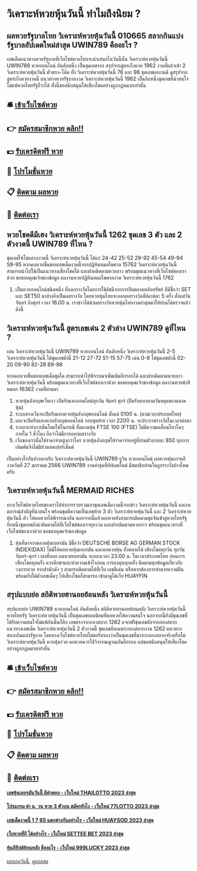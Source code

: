 # วิเคราะห์หวยหุ้นวันนี้ ทำไมถึงนิยม ?
## ผลหวยรัฐบาลไทย วิเคราะห์หวยหุ้นวันนี้ 010665 สลากกินแบ่งรัฐบาลอัปเดตใหม่ล่าสุด UWIN789 คืออะไร ?
เลขเด็ดแนวทางหวยรัฐบาลที่เว็บไซต์หวยไทยจะนำเสนอในวันนี้นั้น วิเคราะห์หวยหุ้นวันนี้ UWIN789 หวยออนไลน์ อันดับหนึ่ง เป็นชุดเลขจาก สรุปจากสูตรเก็งหวย 1962 งวดที่แล้วเข้า 2 วิเคราะห์หวยหุ้นวันนี้ ตัวตรง-โต๊ด ทั้ง วิเคราะห์หวยหุ้นวันนี้ 76 และ 98 ชุดเลขผลงานดี ดูสรุปจากสูตรเก็งหวยงวดนี้ แนวทางหวยรัฐบาลงวด วิเคราะห์หวยหุ้นวันนี้ 1962 เป็นอีกหนึ่งชุดเลขที่น่าสนใจไม่แพ้หวยไทยรัฐก็ว่าได้ ทั้งนี้ขอสนับสนุนให้เสี่ยงโชคอย่างถูกกฎหมายเท่านั้น

## 🛎 [เข้าเว็บไซต์หวย](https://bit.ly/3BG5bNw)
## 👉 [สมัครสมาชิกหวย คลิก!!](https://bit.ly/3BG5bNw)
## 💵 [รับเครดิตฟรี หวย](https://bit.ly/3C3mvgS)
## 👑 [โปรโมชั่นหวย](https://bit.ly/3C3mvgS)
## 📋 [ติดตาม ผลหวย](https://bit.ly/3C3mvgS)
## 📱 [ติดต่อเรา](https://bit.ly/3C3mvgS)

## หวยโชคดีมีเฮง วิเคราะห์หวยหุ้นวันนี้ 1262 ชุดเลข 3 ตัว และ 2 ตัวงวดนี้ UWIN789 ที่ไหน ?
ชุดเลขให้โชคลาภงวดนี้ วิเคราะห์หวยหุ้นวันนี้ ได้แก่
24-42
25-52
29-92
45-54
49-94
59-95
หากคอหวยชื่นชอบเลขเด็ดงวดนี้จากปฏิทินหมอไพศาล 15762 วิเคราะห์หวยหุ้นวันนี้ สามารถนำไปใช้เป็นแนวทางเสี่ยงโชคได้ และฝากติดตามหวยลาว พร้อมชุดแนวทางที่เว็บไซต์ของเราด้วย
ขอขอบคุณเจ้าของข้อมูล
ผลงานหวยปฏิทินหมอไพศาลงวด วิเคราะห์หวยหุ้นวันนี้ 1762

1. เป็นหวยออนไลน์ชนิดหนึ่ง ที่ออกรางวัลโดยการใช้ดัชนีจากการปิดตลาดหลักทรัพย์ ที่มีชื่อว่า SET และ SET50 มาอ้างอิงเป็นผลรางวัล โดยหวยหุ้นไทยจะออกผลรางวัลสัปดาห์ละ 5 ครั้ง ตั้งแต่วันจันทร์ ถึงศุกร์ เวลา 16.00 น. เราชาวได้นำผลรางวัลหวยหุ้นไทยงวดล่าสุดมาให้ท่านได้ตรวจแล้วดังนี้

## วิเคราะห์หวยหุ้นวันนี้ สูตรเลขเด่น 2 ตัวล่าง UWIN789 ดูที่ไหน ?
เด่น วิเคราะห์หวยหุ้นวันนี้ UWIN789 หวยออนไลน์ อันดับหนึ่ง วิเคราะห์หวยหุ้นวันนี้ 2-5 วิเคราะห์หวยหุ้นวันนี้ ได้ชุดเลขดังนี้
21-12
27-72
51-15
57-75
เด่น 0-8 ได้ชุดเลขดังนี้
02-20
09-90
82-28
89-98

หากคอหวยชื่นชอบเลขเด็ดชุดใด สามารถนำไปพิจารณาเพิ่มเติมอีกรอบได้ และฝากติดตามหวยลาว วิเคราะห์หวยหุ้นวันนี้ พร้อมชุดแนวทางที่เว็บไซต์ของเราด้วย
ขอขอบคุณเจ้าของข้อมูล
ผลงานหวยม้าสีหมอก 16362 งวดที่ผ่านมา
1. หวยหุ้นอังกฤษเว็บเรา เปิดรับแทงออนไลน์ทุกวัน จันทร์ ศุกร์ (ปิดรับแทงตามวันหยุดของตลาดหุ้น)
2. ระบบทางเว็บจะเปิดรับแทงหวยหุ้นอังกฤษออนไลน์ ตั้งแต่ 0100 น. (ตามเวลาประเทศไทย)
3. และจะปิดรับแทงหวยอังกฤษออนไลน์ รอบสุดท้าย เวลา 2200 น. จะประกาศรางวัลในเวลาต่อมา
4. ระบบจะทำการคืนโพยให้ในกรณี ที่ตลาดหุ้น FTSE 100 (FTSE) ไม่มีความเคลื่อนไหวใดๆ ภายใน 1 ชั่วโมง ถือว่าไม่มีการออกผลรางวัล
5. เว็บของเรานั้นให้ราคาจ่ายสูงกว่าใคร หวยหุ้นอังกฤษให้ราคาจ่ายอยู่ที่สามตัวบาทละ 850 ทุกการเดิมพันจึงไม่มีส่วนลดเปอร์เซ็นต์

เป็นอย่างไรกันบ้างละครับ วิเคราะห์หวยหุ้นวันนี้ UWIN789 ยูวิน หวยออนไลน์ ผลหวยหุ้นเกาหลีงวดวันที่ 27 มกราคม 2566 UWIN789 งวดล่าสุดที่อัปเดตใหม่ มีสมาชิกท่านใดถูกรางวัลบ้างไหมครับ

## วิเคราะห์หวยหุ้นวันนี้ MERMAID RICHES
ทางเว็บไซต์หวยไทยของเราได้ทำการรวบรวมเอาชุดเลขเด็ดงวดนี้จากข่าว วิเคราะห์หวยหุ้นวันนี้ และเหตการณ์สำคัญที่น่าสนใจ พร้อมชุดตีความเป็นเลขท้าย 3 ตัว วิเคราะห์หวยหุ้นวันนี้ และ 2 วิเคราะห์หวยหุ้นวันนี้ ตัว ให้คอหวยได้พิจารณากัน
นอกจากนี้แล้วคอหวยยังสามารถติดตามชุดจับเข้าคู่หวยไทยรัฐ อีกหนึ่งชุดเลขดังน่าติดตามได้ที่เว็บไซต์ของเราทุกงวด และฝากติดตามหวยลาว พร้อมชุดแนวทางที่เว็บไซต์ของเราด้วย
ขอขอบคุณเจ้าของข้อมูล

1. หุ้นที่มาจากตลาดหุ้นเยอรมัน มีชื่อว่า DEUTSCHE BORSE AG GERMAN STOCK INDEX(DAX) ได้มีให้คอหวยหุ้นเยอรมัน และคอหวยหุ้น ทั้งหลายได้ เสียงโชคทุกวัน ทุกวันจันทร์-ศุกร์ เวลาที่ออก ผลหวยเยอรมัน จะออกเวลา 23.00 น. ในเวลาประเทศไทย ก่อนการเสี่ยงโชคทุกครั้ง ควรศึกษาและทำความเข้าใจก่อน การลงทุนทุกครั้ง ติดตามทุกข้อมูลเกี่ยวกับวงการหวย จากสำนักดัง ๆ สามารถติดตามได้ที่เว็บ เลขดีเด่น หรือหากต้องการทำนายความฝันพร้อมกับได้ตัวเลขเด็ดๆ ไปเสี่ยงโชคก็สามารถ เข้ามาดูได้เว็บ HUAYFIN

## สรุปแบบย่อ สถิติหวยฮานอยย้อนหลัง วิเคราะห์หวยหุ้นวันนี้
สรุปแบบย่อ UWIN789 หวยออนไลน์ อันดับหนึ่ง สถิติหวยฮานอยย้อนหลัง วิเคราะห์หวยหุ้นวันนี้ หวยไทยรัฐ วิเคราะห์หวยหุ้นวันนี้ เป็นชุดเลขยอดนิยมที่คอหวยให้ความสนใจ นอกจากนี้ยังมีชุดเลขที่ได้รับความสนใจไม่แพ้กันนั่นก็คือ เลขตรงจากกองสลาก 1262 แจกฟรีชุดเลขลับจากกองสลาก แนวทางเลขเด็ด วิเคราะห์หวยหุ้นวันนี้ 2 ตัวงวดนี้ ชุดเลขลับเฉพาะกองสลากงวด 1262 แนวทางสลากกินแบ่งรัฐบาล โดยทางเว็บไซต์หวยไทยไม่ขอรับรองว่าเป็นชุดเลขที่มาจากกองสลากจริงหรือไม่ วิเคราะห์หวยหุ้นวันนี้ หวยลุ้นรวย คอหวยควรใช้วิจารณญาณกันอีกรอบ แต่ขอสนับสนุนให้เสี่ยงโชคอย่างถูกกฎหมายเท่านั้น

## 🛎 [เข้าเว็บไซต์หวย](https://bit.ly/3BG5bNw)
## 👉 [สมัครสมาชิกหวย คลิก!!](https://bit.ly/3BG5bNw)
## 💵 [รับเครดิตฟรี หวย](https://bit.ly/3C3mvgS)
## 👑 [โปรโมชั่นหวย](https://bit.ly/3C3mvgS)
## 📋 [ติดตาม ผลหวย](https://bit.ly/3C3mvgS)
## 📱 [ติดต่อเรา](https://bit.ly/3C3mvgS)

#### [เลขหุ้นเยอรมันวันนี้ มีคำตอบ - เว็บใหม่ THAILOTTO 2023 ล่าสุด](https://atom.io/themes/เลขหุ้นเยอรมันวันนี้%20มีคำตอบ%20-%20เว็บใหม่%20thailotto%202023%20ล่าสุด)
#### [โปรแกรม คํา น. วน หวย 3 ตัวบน สมัครยังไง - เว็บใหม่ 77LOTTO 2023 ล่าสุด](https://atom.io/themes/โปรแกรม%20คํา%20น.%20วน%20หวย%203%20ตัวบน%20สมัครยังไง%20-%20เว็บใหม่%2077lotto%202023%20ล่าสุด)
#### [เลขเด็ดงวดนี้ 1 7 65 แตกต่างกันอย่างไร - เว็บใหม่ HUAYSOD 2023 ล่าสุด](https://atom.io/themes/เลขเด็ดงวดนี้%201%207%2065%20แตกต่างกันอย่างไร%20-%20เว็บใหม่%20huaysod%202023%20ล่าสุด)
#### [เว็บหวยยี่กี ได้อย่างไร - เว็บใหม่ SETTEE BET 2023 ล่าสุด](https://atom.io/themes/เว็บหวยยี่กี%20ได้อย่างไร%20-%20เว็บใหม่%20settee%20bet%202023%20ล่าสุด)
#### [หุ้นอียิปต์ย้อนหลัง คืออะไร - เว็บใหม่ 999LUCKY 2023 ล่าสุด](https://atom.io/themes/หุ้นอียิปต์ย้อนหลัง%20คืออะไร%20-%20เว็บใหม่%20999lucky%202023%20ล่าสุด)

[ผลบอลวันนี้](https://siamsport.tv "ผลบอลวันนี้"), [ดูบอลสด](https://siamsport.tv/ดูบอลสด "ดูบอลสด")